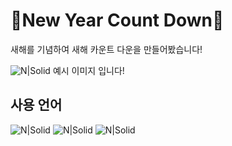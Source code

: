 # 🔔New Year Count Down🔔

새해를 기념하여 새해 카운트 다운을 만들어봤습니다!

![N|Solid](https://cdn.discordapp.com/attachments/731107665815797844/1057974831779434506/image.png)
예시 이미지 입니다!
## 사용 언어
![N|Solid](https://img.shields.io/badge/HTML5-E34F26?style=for-the-badge&logo=html5&logoColor=white) ![N|Solid](https://img.shields.io/badge/CSS3-1572B6?style=for-the-badge&logo=css3&logoColor=white) ![N|Solid](https://img.shields.io/badge/JavaScript-323330?style=for-the-badge&logo=javascript&logoColor=F7DF1E) 
